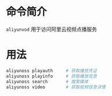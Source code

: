 命令简介
======= 

`aliyunvod` 用于访问阿里云视频点播服务
    

用法
=======

```bash
aliyunoss playauth     # 获取播放凭证
aliyunoss playinfo     # 获取播放信息
aliyunoss search       # 搜索媒体
aliyunoss video        # 获取视频信息详情
```

